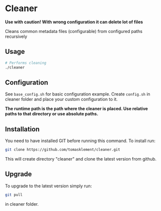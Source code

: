 # Cleaner

**Use with caution! With wrong configuration it can delete lot of files**

Cleans common metadata files (configurable) from configured paths recursively

## Usage
```bash
# Performs cleaning
./cleaner
```

## Configuration
See `base_config.sh` for basic configuration example. Create `config.sh` in cleaner folder and place your custom configuration to it.

**The runtime path is the path where the cleaner is placed. Use relative paths to that directory or use absolute paths.**

## Installation
You need to have installed GIT before running this command. To install run:
```bash
git clone https://github.com/tomasklement/cleaner.git
```
This will create directory "cleaner" and clone the latest version from github.

## Upgrade
To upgrade to the latest version simply run:
```bash
git pull
```
in cleaner folder.